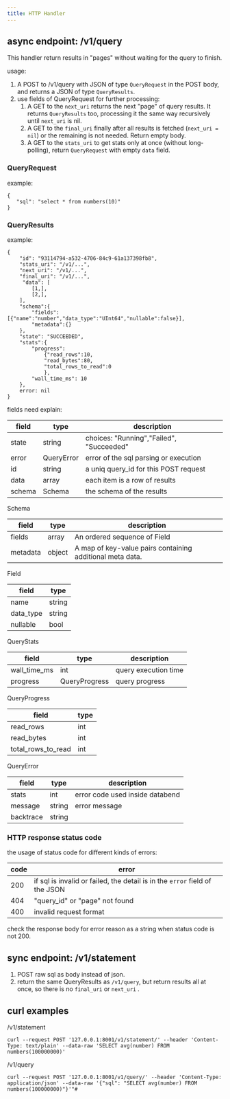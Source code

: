 ```yaml
---
title: HTTP Handler
---
```


## async endpoint: /v1/query

This handler return results in "pages" without waiting for the query to finish.

usage:

1. A POST to /v1/query with JSON of type `QueryRequest` in the POST body, and returns a JSON of type `QueryResults`.
2. use fields of QueryRequest for further processing:
    1. A GET to the `next_uri` returns the next "page" of query results. It returns `QueryResults` too, processing it
       the same way recursively until `next_uri` is nil.
    2. A GET to the `final_uri` finally after all results is fetched (`next_uri = nil`) or the remaining is not needed.
       Return empty body.
    3. A GET to the `stats_uri` to get stats only at once (without long-polling), return `QueryRequest` with
       empty `data` field.

### QueryRequest

example:

```
{
   "sql": "select * from numbers(10)"
}
```

### QueryResults

example:

```
{
    "id": "93114794-a532-4706-84c9-61a137398fb8",
    "stats_uri": "/v1/...",
    "next_uri": "/v1/...",
    "final_uri": "/v1/...",
     "data": [
        [1,],
        [2,],
    ],
    "schema":{
        "fields":[{"name":"number","data_type":"UInt64","nullable":false}],
        "metadata":{}
    },
    "state": "SUCCEEDED",
    "stats":{
        "progress":
            {"read_rows":10,
            "read_bytes":80,
            "total_rows_to_read":0
            },
        "wall_time_ms": 10
    },
    error: nil
}
```

fields need explain:

| field  | type       | description                              |
| ------ | ---------- | ---------------------------------------- |
| state  | string     | choices: "Running","Failed", "Succeeded" |
| error  | QueryError | error of the sql parsing or execution    |
| id     | string     | a uniq query_id for this POST request    |
| data   | array      | each item is a row of results            |
| schema | Schema     | the schema of the results                |

Schema

| field    | type   | description                                               |
| -------- | ------ | --------------------------------------------------------- |
| fields   | array  | An ordered sequence of Field                              |
| metadata | object | A map of key-value pairs containing additional meta data. |

Field

| field     | type   |
| --------- | ------ |
| name      | string |
| data_type | string |
| nullable  | bool   |

QueryStats

| field        | type          | description          |
| ------------ | ------------- | -------------------- |
| wall_time_ms | int           | query execution time |
| progress     | QueryProgress | query progress       |

QueryProgress

| field              | type |
| ------------------ | ---- |
| read_rows          | int  |
| read_bytes         | int  |
| total_rows_to_read | int  |

QueryError

| field     | type   | description                     |
| --------- | ------ | ------------------------------- |
| stats     | int    | error code used inside databend |
| message   | string | error message                   |
| backtrace | string |                                 |

### HTTP response status code

the usage of status code for different kinds of errors:

| code | error                                                                       |
| ---- | --------------------------------------------------------------------------- |
| 200  | if sql is invalid or failed, the detail is in the `error` field of the JSON |
| 404  | "query_id" or "page" not found                                              |
| 400  | invalid request format                                                      |

check the response body for error reason as a string when status code is not 200.

## sync endpoint: /v1/statement

1. POST raw sql as body instead of json.
2. return the same QueryResults as `/v1/query`, but return results all at once, so there is no `final_uri` or `next_uri`
   .

## curl examples

/v1/statement

```
curl --request POST '127.0.0.1:8001/v1/statement/' --header 'Content-Type: text/plain' --data-raw 'SELECT avg(number) FROM numbers(100000000)'
```

/v1/query

```
curl --request POST '127.0.0.1:8001/v1/query/' --header 'Content-Type: application/json' --data-raw '{"sql": "SELECT avg(number) FROM numbers(100000000)"}'"#
```
